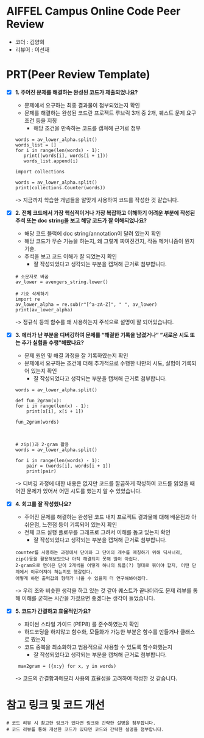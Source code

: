 # AIFFEL Campus Online Code Peer Review
- 코더 : 김양희
- 리뷰어 : 이선재


# PRT(Peer Review Template)
- [X]  **1. 주어진 문제를 해결하는 완성된 코드가 제출되었나요?**
    - 문제에서 요구하는 최종 결과물이 첨부되었는지 확인
    - 문제를 해결하는 완성된 코드란 프로젝트 루브릭 3개 중 2개, 
    퀘스트 문제 요구조건 등을 지칭
        - 해당 조건을 만족하는 코드를 캡쳐해 근거로 첨부
     ```
     words = av_lower_alpha.split()
     words_list = []
     for i in range(len(words) - 1):
        print((words[i], words[i + 1]))
        words_list.append(i)
     ```
     ```
     import collections

     words = av_lower_alpha.split()
     print(collections.Counter(words))
     ```
     -> 지금까지 학습한 개념들을 알맞게 사용하여 코드를 작성한 것 같습니다.
     
- [X]  **2. 전체 코드에서 가장 핵심적이거나 가장 복잡하고 이해하기 어려운 부분에 작성된 
주석 또는 doc string을 보고 해당 코드가 잘 이해되었나요?**
    - 해당 코드 블럭에 doc string/annotation이 달려 있는지 확인
    - 해당 코드가 무슨 기능을 하는지, 왜 그렇게 짜여진건지, 작동 메커니즘이 뭔지 기술.
    - 주석을 보고 코드 이해가 잘 되었는지 확인
        - 잘 작성되었다고 생각되는 부분을 캡쳐해 근거로 첨부합니다.
     
    ```
    # 소문자로 바꿈
    av_lower = avengers_string.lower()
    ```
    ```
    # 기호 삭제하기
    import re
    av_lower_alpha = re.sub(r"[^a-zA-Z]", " ", av_lower)
    print(av_lower_alpha)
    ```
    -> 정규식 등의 함수를 왜 사용하는지 주석으로 설명이 잘 되어있습니다.
        
- [X]  **3. 에러가 난 부분을 디버깅하여 문제를 “해결한 기록을 남겼거나” 
”새로운 시도 또는 추가 실험을 수행”해봤나요?**
    - 문제 원인 및 해결 과정을 잘 기록하였는지 확인
    - 문제에서 요구하는 조건에 더해 추가적으로 수행한 나만의 시도, 
    실험이 기록되어 있는지 확인
        - 잘 작성되었다고 생각되는 부분을 캡쳐해 근거로 첨부합니다.
    ```
    words = av_lower_alpha.split()

    def fun_2gram(x):
    for i in range(len(x) - 1):
        print(x[i], x[i + 1])

    fun_2gram(words)



    # zip()과 2-gram 활용
    words = av_lower_alpha.split()

    for i in range(len(words) - 1):
        pair = (words[i], words[i + 1])
        print(pair)
    ```
    -> 디버깅 과정에 대한 내용은 없지만 코드를 깔끔하게 작성하여 코드를 읽었을 때 어떤 문제가 있어서 어떤 시도를 했는지 알 수 있었습니다.
- [X]  **4. 회고를 잘 작성했나요?**
    - 주어진 문제를 해결하는 완성된 코드 내지 프로젝트 결과물에 대해
    배운점과 아쉬운점, 느낀점 등이 기록되어 있는지 확인
    - 전체 코드 실행 플로우를 그래프로 그려서 이해를 돕고 있는지 확인
        - 잘 작성되었다고 생각되는 부분을 캡쳐해 근거로 첨부합니다.
    ```
    counter를 사용하는 과정에서 단어와 그 단어의 개수를 매칭하기 위해 딕셔너리, zip()등을 활용해보았으나 아직 해결되지 못해 많이 아쉽다.
    2-gram으로 연이은 단어 2개씩을 어떻게 하나의 튜플(?) 형태로 묶어야 할지, 어떤 단계에서 이루어져야 하는지도 헷갈린다.
    어떻게 하면 출력값의 형태가 나올 수 있을지 더 연구해봐야겠다.
    ```
    -> 우리 조와 비슷한 생각을 하고 있는 것 같아 퀘스트가 끝나더라도 문제 리뷰를 통해 이해를 굳히는 시간을 가졌으면 좋겠다는 생각이 들었습니다. 
- [X]  **5. 코드가 간결하고 효율적인가요?**
    - 파이썬 스타일 가이드 (PEP8) 를 준수하였는지 확인
    - 하드코딩을 하지않고 함수화, 모듈화가 가능한 부분은 함수를 만들거나 클래스로 짰는지
    - 코드 중복을 최소화하고 범용적으로 사용할 수 있도록 함수화했는지
        - 잘 작성되었다고 생각되는 부분을 캡쳐해 근거로 첨부합니다.
     
    ```
     max2gram = ({x:y} for x, y in words)
    ```
    -> 코드의 간결함과메모리 사용의 효율성을 고려하여 작성한 것 같습니다.


# 참고 링크 및 코드 개선
```
# 코드 리뷰 시 참고한 링크가 있다면 링크와 간략한 설명을 첨부합니다.
# 코드 리뷰를 통해 개선한 코드가 있다면 코드와 간략한 설명을 첨부합니다.
```
